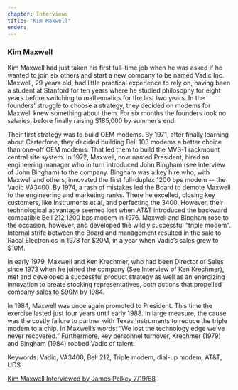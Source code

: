 ```yaml
---
chapter: Interviews
title: "Kim Maxwell"
order: 
---
```


### Kim Maxwell

Kim Maxwell had just taken his first full–time job when he was asked if he wanted to join six others and start a new company to be named Vadic Inc. Maxwell, 29 years old, had little practical experience to rely on, having been a student at Stanford for ten years where he studied philosophy for eight years before switching to mathematics for the last two years. In the founders’ struggle to choose a strategy, they decided on modems for Maxwell knew something about them. For six months the founders took no salaries, before finally raising $185,000 by summer’s end.

Their first strategy was to build OEM modems. By 1971, after finally learning about Carterfone, they decided building Bell 103 modems a better choice than one-off OEM modems. That led them to build the MVS-1 rackmount central site system. In 1972, Maxwell, now named President, hired an engineering manager who in turn introduced John Bingham (see interview of John Bingham) to the company. Bingham was a key hire who, with Maxwell and others, innovated the first full-duplex 1200 bps modem -- the Vadic VA3400. By 1974, a rash of mistakes led the Board to demote Maxwell to the engineering and marketing ranks. There he excelled, closing key customers, like Instruments et al, and perfecting the 3400. However, their technological advantage seemed lost when AT&T introduced the backward compatible Bell 212 1200 bps modem in 1976. Maxwell and Bingham rose to the occasion, however, and developed the wildly successful “triple modem". Internal strife between the Board and management resulted in the sale to Racal Electronics in 1978 for $20M, in a year when Vadic’s sales grew to $10M.

In early 1979, Maxwell and Ken Krechmer, who had been Director of Sales since 1973 when he joined the company (See Interview of Ken Krechmer), met and developed a successful product strategy as well as an energizing innovation to create stocking representatives, both actions that propelled company sales to $90M by 1984.

In 1984, Maxwell was once again promoted to President. This time the exercise lasted just four years until early 1988. In large measure, the cause was the costly failure to partner with Texas Instruments to reduce the triple modem to a chip. In Maxwell’s words: “We lost the technology edge we've never recovered.” Furthermore, key personnel turnover, Krechmer (1979) and Bingham (1984) robbed Vadic of talent.

Keywords: Vadic, VA3400, Bell 212, Triple modem, dial-up modem, AT&T, UDS

[Kim Maxwell Interviewed by James Pelkey 7/19/88](https://archive.computerhistory.org/resources/access/text/2017/09/102740207-05-01-acc.pdf)
